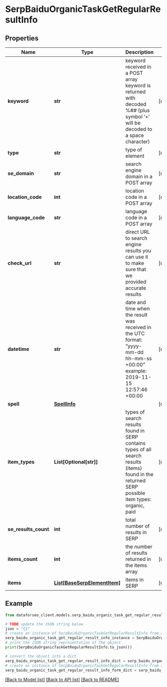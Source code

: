 # SerpBaiduOrganicTaskGetRegularResultInfo


## Properties

Name | Type | Description | Notes
------------ | ------------- | ------------- | -------------
**keyword** | **str** | keyword received in a POST array keyword is returned with decoded %## (plus symbol ‘+’ will be decoded to a space character) | [optional] 
**type** | **str** | type of element | [optional] 
**se_domain** | **str** | search engine domain in a POST array | [optional] 
**location_code** | **int** | location code in a POST array | [optional] 
**language_code** | **str** | language code in a POST array | [optional] 
**check_url** | **str** | direct URL to search engine results you can use it to make sure that we provided accurate results | [optional] 
**datetime** | **str** | date and time when the result was received in the UTC format: “yyyy-mm-dd hh-mm-ss +00:00” example: 2019-11-15 12:57:46 +00:00 | [optional] 
**spell** | [**SpellInfo**](SpellInfo.md) |  | [optional] 
**item_types** | **List[Optional[str]]** | types of search results found in SERP contains types of all search results (items) found in the returned SERP possible item types: organic, paid | [optional] 
**se_results_count** | **int** | total number of results in SERP | [optional] 
**items_count** | **int** | the number of results returned in the items array | [optional] 
**items** | [**List[BaseSerpElementItem]**](BaseSerpElementItem.md) | items in SERP | [optional] 

## Example

```python
from dataforseo_client.models.serp_baidu_organic_task_get_regular_result_info import SerpBaiduOrganicTaskGetRegularResultInfo

# TODO update the JSON string below
json = "{}"
# create an instance of SerpBaiduOrganicTaskGetRegularResultInfo from a JSON string
serp_baidu_organic_task_get_regular_result_info_instance = SerpBaiduOrganicTaskGetRegularResultInfo.from_json(json)
# print the JSON string representation of the object
print(SerpBaiduOrganicTaskGetRegularResultInfo.to_json())

# convert the object into a dict
serp_baidu_organic_task_get_regular_result_info_dict = serp_baidu_organic_task_get_regular_result_info_instance.to_dict()
# create an instance of SerpBaiduOrganicTaskGetRegularResultInfo from a dict
serp_baidu_organic_task_get_regular_result_info_form_dict = serp_baidu_organic_task_get_regular_result_info.from_dict(serp_baidu_organic_task_get_regular_result_info_dict)
```
[[Back to Model list]](../README.md#documentation-for-models) [[Back to API list]](../README.md#documentation-for-api-endpoints) [[Back to README]](../README.md)


